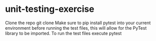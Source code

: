 # unit-testing-exercise
Clone the repo git clone <repo url> 
Make sure to pip install pytest  into your current environment before running the test files, this will allow for the PyTest library to be imported.
To run the test files execute pytest <filename>
